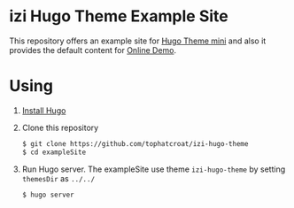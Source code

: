 # izi Hugo Theme Example Site

This repository offers an example site for [Hugo Theme mini](https://github.com/nodejh/hugo-theme-mini) and also it provides the default content for [Online Demo](http://nodejh.github.io/hugo-theme-mini).

# Using

1. [Install Hugo](https://gohugo.io/overview/installing/)
2. Clone this repository

    ```bash
    $ git clone https://github.com/tophatcroat/izi-hugo-theme
    $ cd exampleSite
    ```
3. Run Hugo server. The exampleSite use theme `izi-hugo-theme` by setting `themesDir` as `../../`

    ```bash
    $ hugo server
    ```
